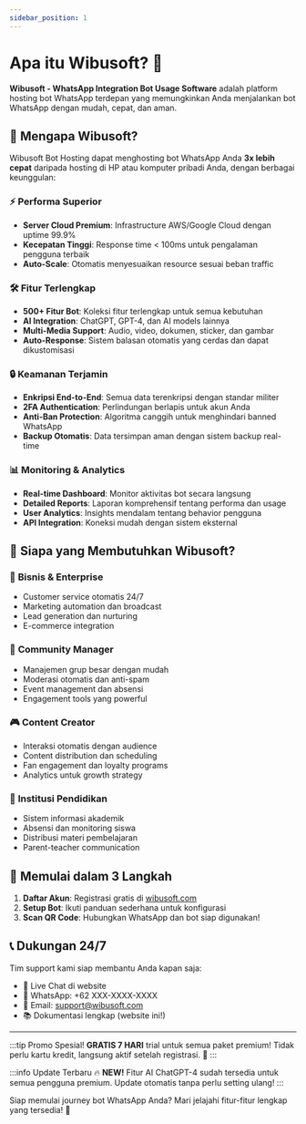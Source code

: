 ```yaml
---
sidebar_position: 1
---
```


# Apa itu Wibusoft? 🚀

**Wibusoft - WhatsApp Integration Bot Usage Software** adalah platform hosting bot WhatsApp terdepan yang memungkinkan Anda menjalankan bot WhatsApp dengan mudah, cepat, dan aman.

## 🌟 Mengapa Wibusoft?

Wibusoft Bot Hosting dapat menghosting bot WhatsApp Anda **3x lebih cepat** daripada hosting di HP atau komputer pribadi Anda, dengan berbagai keunggulan:

### ⚡ Performa Superior
- **Server Cloud Premium**: Infrastructure AWS/Google Cloud dengan uptime 99.9%
- **Kecepatan Tinggi**: Response time < 100ms untuk pengalaman pengguna terbaik
- **Auto-Scale**: Otomatis menyesuaikan resource sesuai beban traffic

### 🛠️ Fitur Terlengkap
- **500+ Fitur Bot**: Koleksi fitur terlengkap untuk semua kebutuhan
- **AI Integration**: ChatGPT, GPT-4, dan AI models lainnya
- **Multi-Media Support**: Audio, video, dokumen, sticker, dan gambar
- **Auto-Response**: Sistem balasan otomatis yang cerdas dan dapat dikustomisasi

### 🔒 Keamanan Terjamin
- **Enkripsi End-to-End**: Semua data terenkripsi dengan standar militer
- **2FA Authentication**: Perlindungan berlapis untuk akun Anda
- **Anti-Ban Protection**: Algoritma canggih untuk menghindari banned WhatsApp
- **Backup Otomatis**: Data tersimpan aman dengan sistem backup real-time

### 📊 Monitoring & Analytics
- **Real-time Dashboard**: Monitor aktivitas bot secara langsung
- **Detailed Reports**: Laporan komprehensif tentang performa dan usage
- **User Analytics**: Insights mendalam tentang behavior pengguna
- **API Integration**: Koneksi mudah dengan sistem eksternal

## 🎯 Siapa yang Membutuhkan Wibusoft?

### 👑 **Bisnis & Enterprise**
- Customer service otomatis 24/7
- Marketing automation dan broadcast
- Lead generation dan nurturing
- E-commerce integration

### 👥 **Community Manager**
- Manajemen grup besar dengan mudah
- Moderasi otomatis dan anti-spam
- Event management dan absensi
- Engagement tools yang powerful

### 🎮 **Content Creator**
- Interaksi otomatis dengan audience
- Content distribution dan scheduling
- Fan engagement dan loyalty programs
- Analytics untuk growth strategy

### 🏫 **Institusi Pendidikan**
- Sistem informasi akademik
- Absensi dan monitoring siswa
- Distribusi materi pembelajaran
- Parent-teacher communication

## 🚀 Memulai dalam 3 Langkah

1. **Daftar Akun**: Registrasi gratis di [wibusoft.com](https://wibusoft.com)
2. **Setup Bot**: Ikuti panduan sederhana untuk konfigurasi
3. **Scan QR Code**: Hubungkan WhatsApp dan bot siap digunakan!

## 📞 Dukungan 24/7

Tim support kami siap membantu Anda kapan saja:
- 💬 Live Chat di website
- 📱 WhatsApp: +62 XXX-XXXX-XXXX
- 📧 Email: support@wibusoft.com
- 📚 Dokumentasi lengkap (website ini!)

---

:::tip Promo Spesial!
**GRATIS 7 HARI** trial untuk semua paket premium! Tidak perlu kartu kredit, langsung aktif setelah registrasi. 🎉
:::

:::info Update Terbaru
🔥 **NEW!** Fitur AI ChatGPT-4 sudah tersedia untuk semua pengguna premium. Update otomatis tanpa perlu setting ulang!
:::

Siap memulai journey bot WhatsApp Anda? Mari jelajahi fitur-fitur lengkap yang tersedia! 🌟
